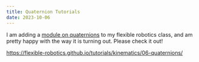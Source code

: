 ```yaml
---
title: Quaternion Tutorials
date: 2023-10-06
---
```


I am adding a [module on quaternions](https://flexible-robotics.github.io/tutorials/kinematics/06-quaternions/) to my flexible robotics class, and am pretty happy with the way it is turning out.  Please check it out!

<https://flexible-robotics.github.io/tutorials/kinematics/06-quaternions/>